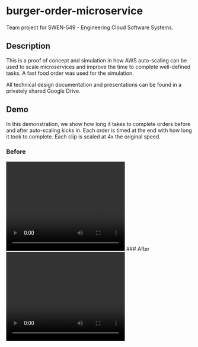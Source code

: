 # burger-order-microservice

Team project for SWEN-549 - Engineering Cloud Software Systems.

## Description
This is a proof of concept and simulation in how AWS auto-scaling can be used to scale microservices and improve the time to complete well-defined tasks. A fast food order was used for the simulation.

All technical design documentation and presentations can be found in a privately shared Google Drive.

## Demo
In this demonstration, we show how long it takes to complete orders before and after auto-scaling kicks in. Each order is timed at the end with how long it took to complete. Each clip is scaled at 4x the original speed.

### Before
<!-- ![Before Auto-scaling](doc/OnePer-4xSpeed.mp4) -->
<video width="320" height="240" controls>
  <source src="doc/OnePer-4xSpeed.mp4" type="video/mp4">
</video>
### After
<!-- ![After Auto-scaling](doc/FullyScaled-4xSpeed.mp4) -->
<video width="320" height="240" controls>
  <source src="doc/FullyScaled-4xSpeed.mp4" type="video/mp4">
</video>
